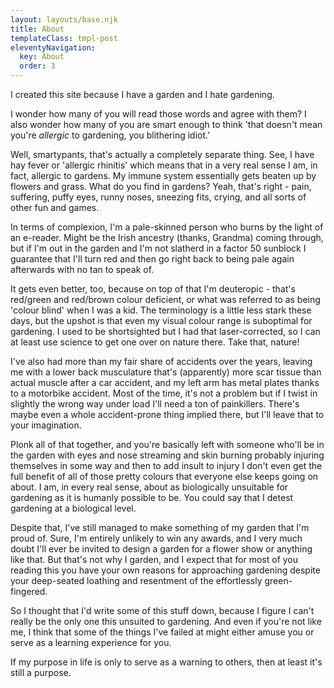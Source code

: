 ```yaml
---
layout: layouts/base.njk
title: About
templateClass: tmpl-post
eleventyNavigation:
  key: About
  order: 3
---
```


I created this site because I have a garden and I hate gardening.

I wonder how many of you will read those words and agree with them?  I also wonder how many of you are smart enough to think 'that doesn't mean you're _allergic_ to gardening, you blithering idiot.'

Well, smartypants, that's actually a completely separate thing.  See, I have hay fever or 'allergic rhinitis' which means that in a very real sense I am, in fact, allergic to gardens.  My immune system essentially gets beaten up by flowers and grass.  What do you find in gardens?  Yeah, that's right - pain, suffering, puffy eyes, runny noses, sneezing fits, crying, and all sorts of other fun and games.

In terms of complexion, I'm a pale-skinned person who burns by the light of an e-reader.  Might be the Irish ancestry (thanks, Grandma) coming through, but if I'm out in the garden and I'm not slatherd in a factor 50 sunblock I guarantee that I'll turn red and then go right back to being pale again afterwards with no tan to speak of.

It gets even better, too, because on top of that I'm  deuteropic - that's red/green and red/brown colour deficient, or what was referred to as being 'colour blind' when I was a kid.  The terminology is a little less stark these days, but the upshot is that even my visual colour range is suboptimal for gardening.  I used to be shortsighted but I had that laser-corrected, so I can at least use science to get one over on nature there. Take that, nature!

I've also had more than my fair share of accidents over the years, leaving me with a lower back musculature that's (apparently) more scar tissue than actual muscle after a car accident, and my left arm has metal plates thanks to a motorbike accident.  Most of the time, it's not a problem but if I twist in slightly the wrong way under load I'll need a ton of painkillers.  There's maybe even a whole accident-prone thing implied there, but I'll leave that to your imagination.

Plonk all of that together, and you're basically left with someone who'll be in the garden with eyes and nose streaming and skin burning probably injuring themselves in some way and then to add insult to injury I don't even get the full benefit of all of those pretty colours that everyone else keeps going on about.  I am, in every real sense, about as biologically unsuitable for gardening as it is humanly possible to be. You could say that I detest gardening at a biological level.

Despite that, I've still managed to make something of my garden that I'm proud of.  Sure, I'm entirely unlikely to win any awards, and I very much doubt I'll ever be invited to design a garden for a flower show or anything like that.  But that's not why I garden, and I expect that for most of you reading this you have your own reasons for approaching gardening despite your deep-seated loathing and resentment of the effortlessly green-fingered.

So I thought that I'd write some of this stuff down, because I figure I can't really be the only one this unsuited to gardening.  And even if you're not like me, I think that some of the things I've failed at might either amuse you or serve as a learning experience for you.

If my purpose in life is only to serve as a warning to others, then at least it's still a purpose.